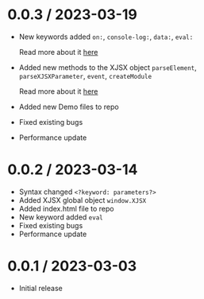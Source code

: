
0.0.3 / 2023-03-19
==================

  * New keywords added 
    `on:`, `console-log:`, `data:`, `eval:`
     
     Read more about it [here](README.md#xjsx-Keywords)
  * Added new methods to the XJSX object 
   `parseElement`, `parseXJSXParameter`, `event`, `createModule`
    
    Read more about it [here](module/README.md)
  * Added new Demo files to repo
  * Fixed existing bugs
  * Performance update


0.0.2 / 2023-03-14
==================

  * Syntax changed `<?keyword: parameters?>`
  * Added XJSX global object `window.XJSX`
  * Added index.html file to repo
  * New keyword added `eval`
  * Fixed existing bugs
  * Performance update

0.0.1 / 2023-03-03
==================

  * Initial release
